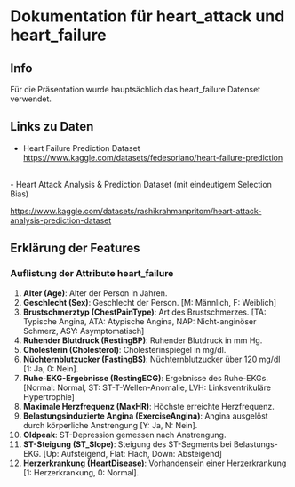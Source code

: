 # Dokumentation für heart_attack und heart_failure

## Info
Für  die Präsentation wurde hauptsächlich das heart_failure Datenset verwendet.

## Links zu Daten
- Heart Failure Prediction Dataset  <br>
https://www.kaggle.com/datasets/fedesoriano/heart-failure-prediction
<br>
- Heart Attack Analysis & Prediction Dataset (mit eindeutigem Selection Bias) <br>

https://www.kaggle.com/datasets/rashikrahmanpritom/heart-attack-analysis-prediction-dataset

## Erklärung der Features

### Auflistung der Attribute heart_failure

1. **Alter (Age)**: Alter der Person in Jahren.
2. **Geschlecht (Sex)**: Geschlecht der Person. [M: Männlich, F: Weiblich]
3. **Brustschmerztyp (ChestPainType)**: Art des Brustschmerzes. [TA: Typische Angina, ATA: Atypische Angina, NAP: Nicht-anginöser Schmerz, ASY: Asymptomatisch]
4. **Ruhender Blutdruck (RestingBP)**: Ruhender Blutdruck in mm Hg.
5. **Cholesterin (Cholesterol)**: Cholesterinspiegel in mg/dl.
6. **Nüchternblutzucker (FastingBS)**: Nüchternblutzucker über 120 mg/dl [1: Ja, 0: Nein].
7. **Ruhe-EKG-Ergebnisse (RestingECG)**: Ergebnisse des Ruhe-EKGs. [Normal: Normal, ST: ST-T-Wellen-Anomalie, LVH: Linksventrikuläre Hypertrophie]
8. **Maximale Herzfrequenz (MaxHR)**: Höchste erreichte Herzfrequenz.
9. **Belastungsinduzierte Angina (ExerciseAngina)**: Angina ausgelöst durch körperliche Anstrengung [Y: Ja, N: Nein].
10. **Oldpeak**: ST-Depression gemessen nach Anstrengung.
11. **ST-Steigung (ST_Slope)**: Steigung des ST-Segments bei Belastungs-EKG. [Up: Aufsteigend, Flat: Flach, Down: Absteigend]
12. **Herzerkrankung (HeartDisease)**: Vorhandensein einer Herzerkrankung [1: Herzerkrankung, 0: Normal].

